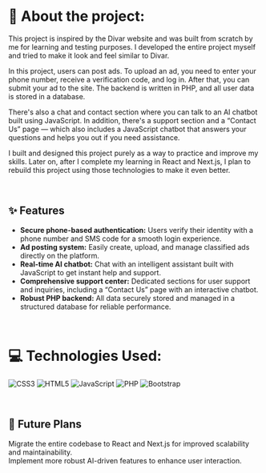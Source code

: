 # 💫 About the project:

This project is inspired by the Divar website and was built from scratch by me for learning and testing purposes. I developed the entire project myself and tried to make it look and feel similar to Divar.

In this project, users can post ads. To upload an ad, you need to enter your phone number, receive a verification code, and log in. After that, you can submit your ad to the site. The backend is written in PHP, and all user data is stored in a database.

There's also a chat and contact section where you can talk to an AI chatbot built using JavaScript. In addition, there's a support section and a “Contact Us” page — which also includes a JavaScript chatbot that answers your questions and helps you out if you need assistance.

I built and designed this project purely as a way to practice and improve my skills. Later on, after I complete my learning in React and Next.js, I plan to rebuild this project using those technologies to make it even better.

<br>

## ✨ Features

- **Secure phone-based authentication:** Users verify their identity with a phone number and SMS code for a smooth login experience.  
- **Ad posting system:** Easily create, upload, and manage classified ads directly on the platform.  
- **Real-time AI chatbot:** Chat with an intelligent assistant built with JavaScript to get instant help and support.  
- **Comprehensive support center:** Dedicated sections for user support and inquiries, including a “Contact Us” page with an interactive chatbot.  
- **Robust PHP backend:** All data securely stored and managed in a structured database for reliable performance.  

<br>

# 💻 Technologies Used:
![CSS3](https://img.shields.io/badge/css3-%231572B6.svg?style=for-the-badge&logo=css3&logoColor=white) ![HTML5](https://img.shields.io/badge/html5-%23E34F26.svg?style=for-the-badge&logo=html5&logoColor=white) ![JavaScript](https://img.shields.io/badge/javascript-%23323330.svg?style=for-the-badge&logo=javascript&logoColor=%23F7DF1E) ![PHP](https://img.shields.io/badge/php-%23777BB4.svg?style=for-the-badge&logo=php&logoColor=white) ![Bootstrap](https://img.shields.io/badge/bootstrap-%238511FA.svg?style=for-the-badge&logo=bootstrap&logoColor=white)


<br>


## 🚀 Future Plans

Migrate the entire codebase to React and Next.js for improved scalability and maintainability.  
Implement more robust AI-driven features to enhance user interaction.


